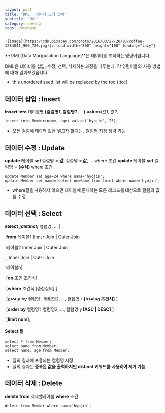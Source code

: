 ```yaml
---
layout: post
title: "DML : 데이터 조작 언어"
subtitle: "dml"
category: devlog
tags: database
---
```


```
![image](https://cdn.pixabay.com/photo/2016/03/27/20/00/coffee-1284041_960_720.jpg){:.lead width="800" height="100" loading="lazy"}
```

**DML(Data Manipulation Language)**은 데이터를 조작하는 명령어입니다.

DML은 데이터를 삽입, 수정, 선택, 삭제하는 과정을 다루는데, 각 명령어들의 사용 방법에 대해 알아보겠습니다.

<!--more-->

* this unordered seed list will be replaced by the toc
{:toc}
## 데이터 삽입 : Insert

**insert into** 테이블명 **(컬럼명1, 칼럼명2, ...)** **values**(값1, 값2, ...)				

```mysql
insert into Member(name, age) values('hyojin', 25);
```

* 모든 컬럼에 데이터 값을 넣고자 할때는 , 칼럼명 지정 생략 가능



## 데이터 수정 : Update

**update** 테이블 **set** 컬럼명 = **값**, 컬럼명 = **값**, ...  where 조건
**update** 테이블 **set** 컬럼명 = **(수식)** where 조건

```mysql
update Member set age=24 where name='hyojin';
update Member set name=(select newName from Join) where name='hyojin';
```

* where절을 사용하지 않으면 테이블에 존재하는 모든 레코드를 대상으로 컬럼의 값을 수정



## 데이터 선택 : Select

**select** ***[distinct]*** 컬럼명, ... | 

​								**from** 테이블1 [Inner Join | Outer Join

​										  테이블2 Inner Join | Outer Join

​													  ,  Inner Join | Outer Join

​									  	테이블n]

​							[**on** 조인 조건식]

​							[**where** 조건식 [중첩질의] ]

​							[**group by** 컬럼명1, 컬럼명2, ..., 컬럼명 x **[having 조건식]** ]

​							[**order by** 컬럼명1, 컬럼명2, ..., 컬럼명 y **[ASC | DESC]** ]

​							[**limit num**];

#### Select 절

```mysql
select * from Member;
select name from Member;
select name, age from Member;
```

* 질의 결과에 포함되는 컬럼명 지정
* 질의 결과는 **중복된 값을 출력하지만 distinct 키워드를 사용하여 제거 가능**



## 데이터 삭제 : Delete

**delete from** 삭제할테이블 **where** 조건

```mysql
delete from Member where name='hyojin';
```


